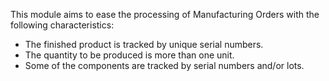 This module aims to ease the processing of Manufacturing Orders with the
following characteristics:

- The finished product is tracked by unique serial numbers.
- The quantity to be produced is more than one unit.
- Some of the components are tracked by serial numbers and/or lots.
